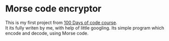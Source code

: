 # <h1>Morse code encryptor</h1>  
This is my first project from [100 Days of code course](https://www.udemy.com/course/100-days-of-code/).  
It its fully writen by me, with help of little googling. Its simple program which encode and decode, using Morse code. 

